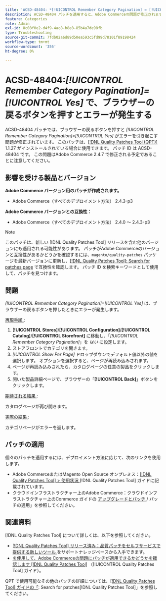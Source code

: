 ```yaml
---
title: 'ACSD-48404: *[!UICONTROL Remember Category Pagination] = [!UICONTROL Yes]*は、ブラウザーの戻るボタンを押すとエラーが発生します'
description: ACSD-48404 パッチを適用すると、Adobe Commerceの問題が修正されます。*[!UICONTROL Remember Category Pagination] = [!UICONTROL Yes]*では、ブラウザーの戻るボタンを押すとエラーが発生します。
feature: Categories
role: Admin
exl-id: 8c08f0e2-d4f9-4ac8-b8e8-85b4a7de98fb
type: Troubleshooting
source-git-commit: 7fdb02a6d89d50ea593c5fd99d78101f89198424
workflow-type: tm+mt
source-wordcount: '356'
ht-degree: 0%

---
```


# ACSD-48404:*[!UICONTROL Remember Category Pagination]=[!UICONTROL Yes]* で、ブラウザーの戻るボタンを押すとエラーが発生する

ACSD-48404 パッチでは、ブラウザーの戻るボタンを押すと *[!UICONTROL Remember Category Pagination]=[!UICONTROL Yes]* がエラーを引き起こす問題が修正されています。 このパッチは、[[!DNL Quality Patches Tool (QPT)]](https://experienceleague.adobe.com/en/docs/commerce-operations/tools/quality-patches-tool/quality-patches-tool-to-self-serve-quality-patches) 1.1.27 がインストールされている場合に使用できます。 パッチ ID は ACSD-48404 です。 この問題はAdobe Commerce 2.4.7 で修正される予定であることに注意してください。

## 影響を受ける製品とバージョン

**Adobe Commerce バージョン用のパッチが作成されます。**

* Adobe Commerce（すべてのデプロイメント方法） 2.4.3-p3

**Adobe Commerce バージョンとの互換性：**

* Adobe Commerce（すべてのデプロイメント方法） 2.4.0 ～ 2.4.3-p3

>[!NOTE]
>
>このパッチは、新しい [!DNL Quality Patches Tool] リリースを含む他のバージョンにも適用される可能性があります。 パッチがAdobe Commerceのバージョンと互換性があるかどうかを確認するには、`magento/quality-patches` パッケージを最新バージョンに更新し、[[!DNL Quality Patches Tool]: Search for patches page](https://experienceleague.adobe.com/tools/commerce-quality-patches/index.html) で互換性を確認します。 パッチ ID を検索キーワードとして使用して、パッチを見つけます。

## 問題

*[!UICONTROL Remember Category Pagination]=[!UICONTROL Yes]* は、ブラウザーの戻るボタンを押したときにエラーが発生します。


<u> 再現手順 </u>:

1. **[!UICONTROL Stores]**/**[!UICONTROL Configuration]**/**[!UICONTROL Catalog]**/**[!UICONTROL Storefront]** に移動し、「*[!UICONTROL Remember Category Pagination]*」を *はい* に設定します。
1. ストアフロントでカテゴリを開きます。
1. *[!UICONTROL Show Per Page]* ドロップダウンでデフォルト値以外の値を選択します。 オプションを選択すると、ページが再読み込みされます。
1. ページが再読み込みされたら、カタログページの任意の製品をクリックします。
1. 開いた製品詳細ページで、ブラウザーの「**[!UICONTROL Back]**」ボタンをクリックします。

<u> 期待される結果 </u>:

カタログページが再び開きます。

<u> 実際の結果 </u>:

カテゴリページがエラーを返します。

## パッチの適用

個々のパッチを適用するには、デプロイメント方法に応じて、次のリンクを使用します。

* Adobe CommerceまたはMagento Open Source オンプレミス：[[!DNL Quality Patches Tool] > 使用状況 ](/help/tools/quality-patches-tool/usage.md)[!DNL Quality Patches Tool] ガイドに記載されています。
* クラウドインフラストラクチャー上のAdobe Commerce：クラウドインフラストラクチャー上のCommerce ガイドの [ アップグレードとパッチ ](https://experienceleague.adobe.com/docs/commerce-cloud-service/user-guide/develop/upgrade/apply-patches.html)/ パッチの適用」を参照してください。

## 関連資料

[!DNL Quality Patches Tool] について詳しくは、以下を参照してください。

* [[!DNL Quality Patches Tool]  リリース済み：品質パッチをセルフサービスで提供する新しいツール ](https://experienceleague.adobe.com/en/docs/commerce-operations/tools/quality-patches-tool/quality-patches-tool-to-self-serve-quality-patches) をサポートナレッジベースから入手できます。
* [ を使用して、Adobe Commerceの問題にパッチが適用できるかどうかを確認します  [!DNL Quality Patches Tool]](/help/tools/quality-patches-tool/patches-available-in-qpt/check-patch-for-magento-issue-with-magento-quality-patches.md) （[!UICONTROL Quality Patches Tool] ガイド）。


QPT で使用可能なその他のパッチの詳細については、[[!DNL Quality Patches Tool] ガイドの「](https://experienceleague.adobe.com/tools/commerce-quality-patches/index.html): Search for patches[!DNL Quality Patches Tool]」を参照してください。
